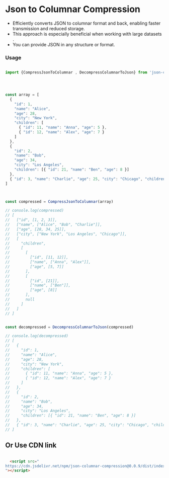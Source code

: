 
<div>

<h1>Json to Columnar Compression </h1> 

<ul>
<li>Efficiently converts JSON to columnar format and back, enabling faster transmission and reduced storage. </li>
<li> This approach is especially beneficial when working with large datasets . </li>
<li> You can provide JSON in any structure or format. </li>
</ul>

</div>


<h3>Usage </h3>

```ts

import {CompressJsonToColumnar , DecompressColumnarToJson} from 'json-columnar-compression'




const array = [
  {
    "id": 1,
    "name": "Alice",
    "age": 28,
    "city": "New York",
    "children": [
      { "id": 11, "name": "Anna", "age": 5 },
      { "id": 12, "name": "Alex", "age": 7 }
    ]
  },
  {
    "id": 2,
    "name": "Bob",
    "age": 34,
    "city": "Los Angeles",
    "children": [{ "id": 21, "name": "Ben", "age": 8 }]
  },
  { "id": 3, "name": "Charlie", "age": 25, "city": "Chicago", "children": null }
]



const compressed = CompressJsonToColumnar(array)

// console.log(compressed)
// [
//   ["id", [1, 2, 3]],
//   ["name", ["Alice", "Bob", "Charlie"]],
//   ["age", [28, 34, 25]],
//   ["city", ["New York", "Los Angeles", "Chicago"]],
//   [
//     "children",
//     [
//       [
//         ["id", [11, 12]],
//         ["name", ["Anna", "Alex"]],
//         ["age", [5, 7]]
//       ],
//       [
//         ["id", [21]],
//         ["name", ["Ben"]],
//         ["age", [8]]
//       ],
//       null
//     ]
//   ]
// ]


const decompressed = DecompressColumnarToJson(compressed)

// console.log(decompressed)
// [
//   {
//     "id": 1,
//     "name": "Alice",
//     "age": 28,
//     "city": "New York",
//     "children": [
//       { "id": 11, "name": "Anna", "age": 5 },
//       { "id": 12, "name": "Alex", "age": 7 }
//     ]
//   },
//   {
//     "id": 2,
//     "name": "Bob",
//     "age": 34,
//     "city": "Los Angeles",
//     "children": [{ "id": 21, "name": "Ben", "age": 8 }]
//   },
//   { "id": 3, "name": "Charlie", "age": 25, "city": "Chicago", "children": null }
// ]


```


<h2> Or Use CDN link </h2>

```html

  <script src="
https://cdn.jsdelivr.net/npm/json-columnar-compression@0.0.9/dist/index.min.js
"></script>

```
